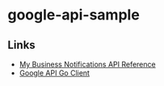 # google-api-sample

## Links

- [My Business Notifications API Reference](https://developers.google.com/my-business/reference/notifications/rest)
- [Google API Go Client](https://github.com/googleapis/google-api-go-client#google-apis-client-library-for-go)
